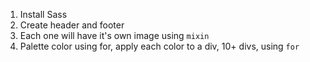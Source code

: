 1. Install Sass
2. Create header and footer
3. Each one will have it's own image using `mixin`
4. Palette color using for, apply each color to a div, 10+ divs, using `for`
